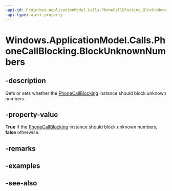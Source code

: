 ```yaml
---
-api-id: P:Windows.ApplicationModel.Calls.PhoneCallBlocking.BlockUnknownNumbers
-api-type: winrt property
---
```


<!-- Property syntax
public bool BlockUnknownNumbers { get;  set; }
-->

# Windows.ApplicationModel.Calls.PhoneCallBlocking.BlockUnknownNumbers

## -description
Gets or sets whether the [PhoneCallBlocking](phonecallblocking.md) instance should block unknown numbers.

## -property-value
**True** if the [PhoneCallBlocking](phonecallblocking.md) instance should block unknown numbers, **false** otherwise.

## -remarks

## -examples

## -see-also
